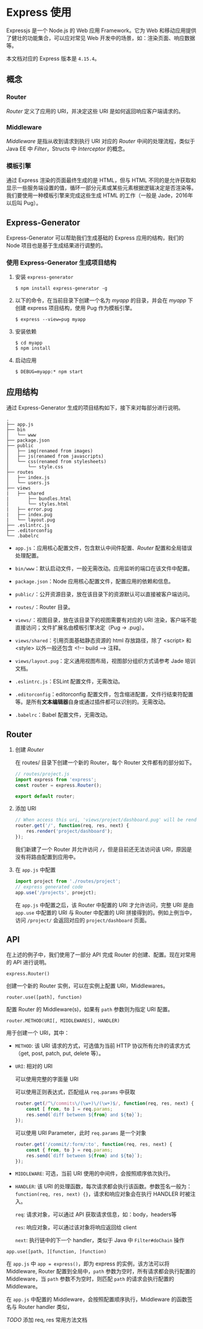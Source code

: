 # Express 使用

Expressjs 是一个 Node.js 的 Web 应用 Framework。它为 Web 和移动应用提供了健壮的功能集合，可以应对常见 Web 开发中的场景，如：渲染页面、响应数据等。

本文档对应的 Express 版本是 `4.15.4`。

## 概念

### Router

*Router* 定义了应用的 URI，并决定这些 URI 是如何返回响应客户端请求的。

### Middleware

*Middleware* 是指从收到请求到执行 URI 对应的 *Router* 中间的处理流程，类似于 Java EE 中 *Filter*，Structs 中 *Interceptor* 的概念。

### 模板引擎

通过 Express 渲染的页面最终生成的是 HTML，但与 HTML 不同的是允许获取和显示一些服务端设置的值，循环一部分元素或某些元素根据逻辑决定是否渲染等。我们要使用一种模板引擎来完成这些生成 HTML 的工作（一般是 Jade，2016年以后叫 Pug）。

## Express-Generator

Express-Generator 可以帮助我们生成基础的 Express 应用的结构，我们的 Node 项目也是基于生成结果进行调整的。

### 使用 Express-Generator 生成项目结构

1. 安装 `express-generator`

    ```shell
    $ npm install express-generator -g
    ```

1. 以下的命令，在当前目录下创建一个名为 *myapp* 的目录，并会在 *myapp* 下创建 express 项目结构，使用 Pug 作为模板引擎。

    ```shell
    $ express --view=pug myapp
    ```

1. 安装依赖

    ```shell
    $ cd myapp
    $ npm install
    ```

1. 启动应用

    ```shell
    $ DEBUG=myapp:* npm start
    ```

## 应用结构

通过 Express-Generator 生成的项目结构如下，接下来对每部分进行说明。

```
.
├── app.js
├── bin
│   └── www
├── package.json
├── public
│   ├── img(renamed from images)
│   ├── js(renamed from javascripts)
│   └── css(renamed from stylesheets)
│       └── style.css
├── routes
│   ├── index.js
│   └── users.js
├── views
|   ├── shared
|       ├── bundles.html
│       └── styles.html
|   ├── error.pug
|   ├── index.pug
|   └── layout.pug
├── .eslintrc.js
├── .editorconfig
└── .babelrc
```

- `app.js`：应用核心配置文件，包含默认中间件配置、*Router* 配置和全局错误处理配置。

- `bin/www`：默认启动文件，一般无需改动。应用监听的端口在该文件中配置。

- `package.json`：Node 应用核心配置文件，配置应用的依赖和信息。

- `public/`：公开资源目录，放在该目录下的资源默认可以直接被客户端访问。

- `routes/`：Router 目录。

- `views/`：视图目录，放在该目录下的视图需要有对应的 URI 渲染，客户端不能直接访问；文件扩展名由模板引擎决定（Pug -> .pug）。

- `views/shared`：引用页面基础静态资源的 html 存放路径，除了 &lt;script&gt; 和 &lt;style&gt; 以外一般还包含 &lt;!-- build --&gt; 注释。

- `views/layout.pug`：定义通用视图布局，视图部分组织方式请参考 Jade 培训文档。

- `.eslintrc.js`：ESLint 配置文件，无需改动。

- `.editorconfig`：editorconfig 配置文件，包含缩进配置，文件行结束符配置等。是所有**文本编辑器**自身或通过插件都可以识别的。无需改动。

- `.babelrc`：Babel 配置文件，无需改动。

## Router

1. 创建 *Router*

    在 routes/ 目录下创建一个新的 Router，每个 Router 文件都有的部分如下。

    ```javascript
    // routes/project.js
    import express from 'express';
    const router = express.Router();

    export default router;
    ```

1. 添加 URI

    ```javascript
    // When access this uri, 'views/project/dashboard.pug' will be render as html to client.
    router.get('/', function(req, res, next) {
        res.render('project/dashboard');
    });
    ```

    我们新建了一个 Router 并允许访问 `/`，但是目前还无法访问该 URI，原因是没有将路由配置到应用中。

1. 在 `app.js` 中配置

    ```javascript
    import project from './routes/project';
    // express generated code
    app.use('/projects', proejct);
    ```

    在 `app.js` 中配置之后，该 Router 中配置的 URI 才允许访问，完整 URI 是由 `app.use` 中配置的 URI 与 Router 中配置的 URI 拼接得到的。例如上例当中，访问 `/project/` 会返回对应的 `project/dashboard` 页面。

## API

在上述的例子中，我们使用了一部分 API 完成 Router 的创建、配置。现在对常用的 API 进行说明。

`express.Router()`

创建一个新的 Router 实例，可以在实例上配置 URI，Middlewares。

`router.use([path], function)`

配置 Router 的 Middleware(s)，如果有 `path` 参数则为指定 URI 配置。

`router.METHOD(URI[, MIDDLEWARES], HANDLER)`

用于创建一个 URI，其中：

- `METHOD`: 该 URI 请求的方式，可选值为当前 HTTP 协议所有允许的请求方式（get, post, patch, put, delete 等）。

- `URI`: 相对的 URI

    可以使用完整的字面量 URI

    可以使用正则表达式，匹配组从 `req.params` 中获取

    ```javascript
    router.get(/^\/commits\/(\w+)\/(\w+)$/, function(req, res, next) {
        const [ from, to ] = req.params;
        res.send(`diff between ${from} and ${to}`);
    });
    ```

    可以使用 URI Parameter，此时 `req.params` 是一个对象

    ```javascript
    router.get('/commit/:form/:to', function(req, res, next) {
        const { from, to } = req.params;
        res.send(`diff between ${from} and ${to}`);
    });
    ```

- `MIDDLEWARE`: 可选，当前 URI 使用的中间件，会按照顺序依次执行。

- `HANDLER`: 该 URI 的处理函数，每次请求都会执行该函数。参数签名一般为：`function(req, res, next) {}`，请求和响应对象会在执行 HANDLER 时被注入。

    `req`: 请求对象，可以通过 API 获取请求信息，如：body，headers等

    `res`: 响应对象，可以通过该对象将响应返回给 client

    `next`: 执行链中的下一个 handler，类似于 Java 中 `Filter#doChain` 操作

`app.use([path, ][function, ]function)`

在 `app.js` 中 `app = express()`，即为 express 的实例，该方法可以将 Middleware, Router 配置到全局中，`path` 参数为空时，所有请求都会执行配置的 Middleware，当 `path` 参数不为空时，则匹配 `path` 的请求会执行配置的 Middleware。

在 `app.js` 中配置的 Middleware，会按照配置顺序执行，Middleware 的函数签名与 Router handler 类似，

*TODO* 添加 req, res 常用方法文档
